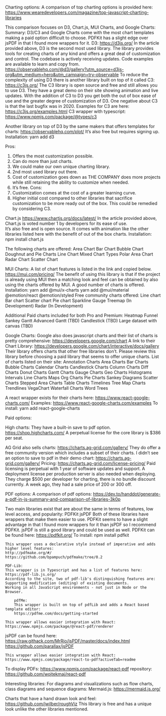 Charting options:
A comparison of top charting options is provided here:
https://www.wearedevelopers.com/magazine/top-javascript-charting-libraries

This comparison focuses on D3, Chart.js, MUI Charts, and Google Charts:
Summary:  D3/C3 and Google Charts come with the most chart templates making a paid option difficult to choose.  PDFKit has a slight edge over jsPDF in that I found more wrappers for it.
D3:
https://d3js.org/
In the article provided above, D3 is the second most used library.  The library provides tools for creating charts of any kind and offers a great deal of customization and control.  The codebase is actively receiving updates.  Code examples are available to learn and copy from.
https://observablehq.com/@d3/gallery?utm_source=d3js-org&utm_medium=hero&utm_campaign=try-observable
To reduce the complexity of using D3 there is another library built on top of it called C3:
https://c3js.org/
The C3 library is open source and free and still allows you to use D3.  They have a great demo on their site showing animation and live updates.  With the addition of C3 to D3 you get both the out of box ease of use and the greater degree of customization of D3.  One negative about C3 is that the last bugfix was in 2020.
Examples for C3 are here:
https://c3js.org/examples.html
C3 wrapper with typescript:
https://www.npmjs.com/package/@types/c3

Another library on top of D3 by the same makers that offers templates for charts:
https://observablehq.com/plot/
It’s also free but requires signing up.
Installation: 
yarn add d3

Pros:
1)	Offers the most customization possible.
2)	Can do more than just charts.
3)	We could make our own unique charting library.
4)	2nd most used library out there.
5)	Cost of customization goes down as THE COMPANY does more projects while still retaining the ability to customize when needed.
6)	It’s free.
Cons:
1)	Customization comes at the cost of a greater learning curve.
2)	Higher initial cost compared to other libraries that sacrifice customization to be more ready out of the box.  This could be remedied by considering C3.


Chart.js
https://www.chartjs.org/docs/latest/
In the article provided above, Chart.js is voted number 1 by developers for its ease of use.  
It’s also free and is open source.  It comes with animation like the other libraries listed here with the benefit of out of the box charts.
Installation:
npm install chart.js

The following charts are offered:
Area Chart
Bar Chart
Bubble Chart
Doughnut and Pie Charts
Line Chart
Mixed Chart Types
Polar Area Chart
Radar Chart
Scatter Chart

MUI Charts:
A list of chart features is listed in the link and copied below.
  https://mui.com/pricing/
The benefit of using this library is that if the project is already using MUI then a matching look and feel can be obtained by also using the charts offered by MUI.  A good number of charts is offered.
Installation:
yarn add @mui/x-charts
yarn add @mui/material @emotion/react @emotion/styled
Free community charts offered:
Line chart
Bar chart
Scatter chart
Pie chart
Sparkline
Gauge
Treemap (In Development)
Radar (In Development)

Additional Paid charts included for both Pro and Premium:
Heatmap
Funnel
Sankey
Gantt
Advanced Gantt (TBD)
Candlestick (TBD)
Large dataset with canvas (TBD)

Google Charts:
Google also does javascript charts and their list of charts is pretty comprehensive:
https://developers.google.com/chart
A link to their Chart Library:
https://developers.google.com/chart/interactive/docs/gallery
Their library offers charts that other free libraries don’t.  Please review this library before choosing a paid library that seems to offer unique charts.
List of charts listed on their site:
Annotation Charts
Area Charts
Bar Charts
Bubble Charts
Calendar Charts
Candlestick Charts
Column Charts
Diff Charts
Donut Charts
Gantt Charts
Gauge Charts
Geo Charts
Histograms
Intervals
Line Charts
Maps
Org Charts
Pie Charts
Sankey Diagrams
Scatter Charts
Stepped Area Charts
Table Charts
Timelines
Tree Map Charts
Trendlines
VegaChart
Waterfall Charts
Word Trees


A react wrapper exists for their charts here:
https://www.react-google-charts.com/
Examples:
https://www.react-google-charts.com/examples
To install:
yarn add react-google-charts

Paid options:

High charts:  They have a built-in save to pdf option.
https://shop.highcharts.com/
A perpetual license for the core library is 
$386 per seat.

AG Grid also sells charts:
https://charts.ag-grid.com/gallery/
They do offer a free community version which includes a subset of their charts.
I didn’t see an option to save to pdf in their demo chart:
https://charts.ag-grid.com/gallery/
Pricing:
https://charts.ag-grid.com/license-pricing/
Paid licensing is perpetual with 1 year of software updates and support.  A deployment license per production server is also needed when deploying.
They charge $500 per developer for charting, there is no bundle discount currently.  A week ago, they had a sale price of 200 or 300 off.

PDF options:
A comparison of pdf options:
https://dev.to/handdot/generate-a-pdf-in-js-summary-and-comparison-of-libraries-3k0p

Two main libraries exist that are about the same in terms of features, low level access, and popularity:
PDFKit
jsPDF
Both of these libraries have wrappers that make them easier to use.  PDFKit seems to have a slight advantage in that I found more wrappers for it than jsPDF so I recommend PDFKit.  jsPDF is still a good library and could be used as well.
PDFKit can be found here:
https://pdfkit.org/
To install:
npm install pdfkit

	This wrapper uses a declarative style instead of imperative and adds higher level features:
	http://pdfmake.org/#/
	https://github.com/bpampuch/pdfmake/tree/0.2

	PDF-Lib:
	This wrapper is in Typescript and has a list of features here:
	https://pdf-lib.js.org/
	According to the site, two of pdf-lib's distinguishing features are:
	Supporting modification (editing) of existing documents.
	Working in all JavaScript environments - not just in Node or the Browser.

		pdfMe:
		This wrapper is built on top of pdfLib and adds a React based template editor:
		https://pdfme.com/docs/getting-started

	This wrapper allows easier integration with React:
	https://www.npmjs.com/package/@react-pdf/renderer

jsPDF can be found here:
https://raw.githack.com/MrRio/jsPDF/master/docs/index.html
https://github.com/parallax/jsPDF

	This wrapper allows easier integration with React:
	https://www.npmjs.com/package/react-to-pdf?activeTab=readme

To display PDFs:
https://www.npmjs.com/package/react-pdf
repository:
https://github.com/wojtekmaj/react-pdf

Interesting libraries:
For diagrams and visualizations such as flow charts, class diagrams and sequence diagrams:
Mermaid.js:
https://mermaid.js.org/

Charts that have a hand drawn look and feel:
https://github.com/jwilber/roughViz
This library is free and has a unique look unlike the other libraries mentioned.
